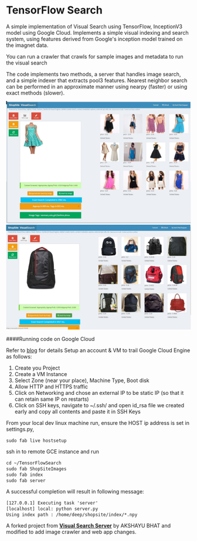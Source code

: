 TensorFlow Search
===============

A simple implementation of Visual Search using TensorFlow, InceptionV3 model using Google Cloud. Implements a simple visual indexing and search system, using features derived from Google's inception model trained on the imagnet data. 

You can run a crawler that crawls for sample images and metadata to run the visual search

The code implements two methods, a server that handles image search, and a simple indexer that extracts pool3 features.
Nearest neighbor search can be performed in an approximate manner using nearpy (faster) or using exact methods (slower).
 
![UI Screenshot](appcode/static/alpha3.png "Alpha Screenshot Female Fashion")
![UI Screenshot](appcode/static/alpha4.png "Alpha Screenshot Bags")

####Running code on Google Cloud

Refer to [blog](https://avantlive.wordpress.com/2016/12/01/every-image-is-searchable-with-inception-a-crawler-in-google-cloud-for-0/) for details
Setup an account & VM to trail Google Cloud Engine as follows:


1. Create you Project
2. Create a VM Instance
3. Select Zone (near your place), Machine Type, Boot disk 
4. Allow HTTP and HTTPS traffic
5. Click on Networking and chose an external IP to be static IP (so that it can retain same IP on restarts)
6. Click on SSH keys, navigate to ~/.ssh/ and open id_rsa file we created early and copy all contents and paste it in SSH Keys

From your local dev linux machine run, ensure the HOST ip address is set in settings.py,
 ``` 
sudo fab live hostsetup 
```
ssh in to remote GCE instance and run

 ``` 
cd ~/TensorFlowSearch
sudo fab ShopSiteImages
sudo fab index 
sudo fab server 
```
 
A successful completion will result in following message:
 ``` 
[127.0.0.1] Executing task 'server'
[localhost] local: python server.py
Using index path : /home/deep/shopsite/index/*.npy
```

A forked project from **[Visual Search Server](https://github.com/AKSHAYUBHAT/VisualSearchServer/)** by AKSHAYU BHAT and modified to add image crawler and web app changes. 